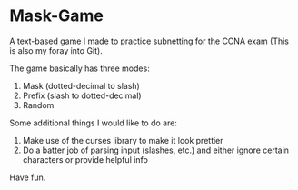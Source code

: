 # Mask-Game
A text-based game I made to practice subnetting for the CCNA exam (This is also my foray into Git).

The game basically has three modes:
1. Mask (dotted-decimal to slash)
2. Prefix (slash to dotted-decimal)
3. Random

Some additional things I would like to do are:
1. Make use of the curses library to make it look prettier
2. Do a batter job of parsing input (slashes, etc.) and either ignore certain characters or provide helpful info


Have fun.
